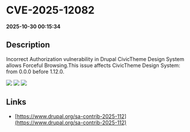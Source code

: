 # CVE-2025-12082

**2025-10-30 00:15:34**

## Description
Incorrect Authorization vulnerability in Drupal CivicTheme Design System allows Forceful Browsing.This issue affects CivicTheme Design System: from 0.0.0 before 1.12.0.

![](https://img.shields.io/static/v1?label=Score&message=7.5&color=red)
![](https://img.shields.io/static/v1?label=Severity&message=HIGH&color=red)
![](https://img.shields.io/static/v1?label=CWE&message=Auth&color=green)

## Links
- [https://www.drupal.org/sa-contrib-2025-112](https://www.drupal.org/sa-contrib-2025-112)
